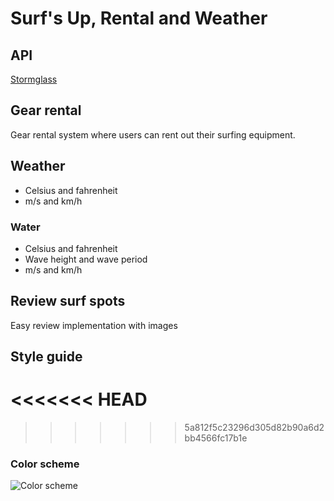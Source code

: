 # Surf's Up, Rental and Weather

## API
[Stormglass](https://docs.stormglass.io/#/weather)

## Gear rental
Gear rental system where users can rent out their surfing equipment.

## Weather
* Celsius and fahrenheit
* m/s and km/h

### Water
* Celsius and fahrenheit
* Wave height and wave period
* m/s and km/h

## Review surf spots
Easy review implementation with images

## Style guide
<<<<<<< HEAD
=======

>>>>>>> 5a812f5c23296d305d82b90a6d2bb4566fc17b1e
### Color scheme
![Color scheme](https://i.imgur.com/P3vj7L1.png)